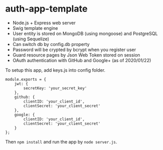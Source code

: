 # auth-app-template

- Node.js + Express web server
- Swig template engine
- User entity is stored on MongoDB (using mongoose) and PostgreSQL (using Sequelize)
- Can switch db by config.db property
- Password will be crypted by bcrypt when you register user
- Guard resource pages by Json Web Token stored on session
- OAuth authentication with GitHub and Google+ (as of 2020/01/22) 


To setup this app, add keys.js into config folder.

```
module.exports = {
    jwt: {
        secretKey: 'your_secret_key'
    },
    github: {
        clientID: 'your_client_id',
        clientSecret: 'your_client_secret'
    },
    google: {
        clientID: 'your_client_id',
        clientSecret: 'your_client_secret'
    }
};
```

Then `npm install` and run the app by `node server.js`.